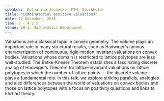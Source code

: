 ```yaml
---
speaker:  Katharina Jochemko (KTH, Stockholm)
title: "Combinatorial positive valuations"
date: 12 December, 2018
time: 3 - 4 p.m
venue: LH-1, Mathematics Department
---
```


Valuations are a classical topic in convex geometry. The volume plays an
important role in many structural results, such as Hadwiger’s famous
characterization of continuous, rigid-motion invariant valuations on
convex bodies. Valuations whose domain is restricted to lattice
polytopes are less well-studied. The Betke-Kneser Theorem establishes a
fascinating discrete analog of Hadwiger’s Theorem for lattice-invariant
valuations on lattice polytopes in which the number of lattice points —
the discrete volume — plays a fundamental role. In this talk, we explore
striking parallels, analogies and also differences between the world of
valuations on convex bodies and those on lattice polytopes with a focus
on positivity questions and links to Ehrhart theory.

